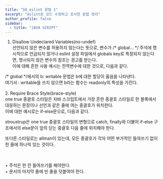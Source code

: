 ```yaml
---
title: "58_eslint 문법 1"
excerpt: "eslint로 코드 수정하고 조사한 문법 정리"
author_profile: false
sidebar:
  - title: "JAVA SCRIPT"
---
```

1. Disallow Undeclared Variables(no-undef)<br>
선언되지 않은 변수를 허용하지 않는다는 뜻으로, 변수가 /&#42; global... &#42;/ 주석에 명시적으로
언급되지 않거나 eslint 설정 파일에서 globals key로 특정되지 않는다면, 명시되지 않은 변수의
참조는 경고를 받는다.<br>
이에 대해 흔한 사용 예시는 전역변수에 대한 것으로, 다음과 같다.
<script src="https://gist.github.com/nyj001012/3f8a4badb7b0196ae6d176b299d7192c.js"></script>
/&#42; global &#42;/에서의 b: writable 문법은 b에 대한 할당이 옳음을 나타낸다.<br>
여기서 : writable을 쓰지 않으면 b라는 함수는 readonly의 특성을 가진다.<br><br>
2. Require Brace Style(brace-style)<br>
one true 중괄호 스타일은 자바 스크립트에서 가장 흔한 중괄호 스타일로 한 블록에서 대응하는 문장이나
선언과 같은 줄에 여는 중괄호가 위치한다. <br>
이에 대한 예시로는 if-else문으로, 다음과 같다.
<script src="https://gist.github.com/nyj001012/06f4b32f3c58e93c4636bfb3582e2a3b.js"></script>
stroustrup은 one true 중괄호 스타일의 변형으로 catch, finally와 더불어 if-else 구조에서의 else문이
앞의 닫는 중괄호 다음 줄에 위치해야 한다.
<script src="https://gist.github.com/nyj001012/937de5a78ed70ec991d7ff98fa8804e1.js"></script>
또다른 스타일로는 allman이 있는데, 모든 중괄호가 각자 어떤 부가적인 들여쓰기 없이 한 줄에
하나씩 있는 것이다.
<script src="https://gist.github.com/nyj001012/d23b0f9f6a7a67d9cb44309a5d2e1150.js"></script>
<br><br>
&#43; 주석은 한 칸 들여쓰기를 해야한다.<br>
&#43; 문서의 마지막 줄에 빈 줄을 덧붙여야 한다.<br>
